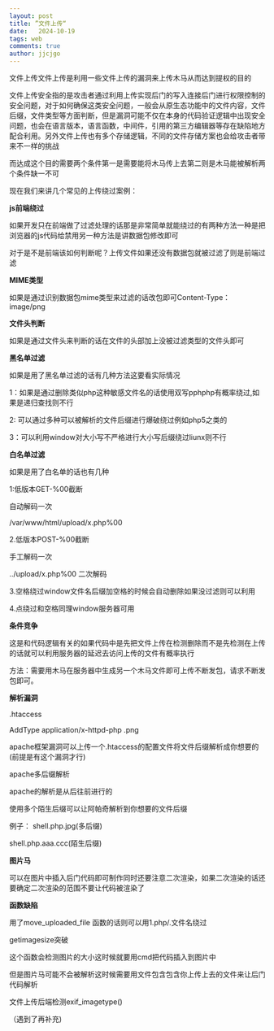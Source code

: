 ```yaml
---
layout: post
title: ”文件上传“
date:   2024-10-19
tags: web
comments: true
author: jjcjgo
---
```

 
文件上传文件上传是利用一些文件上传的漏洞来上传木马从而达到提权的目的     


文件上传安全指的是攻击者通过利用上传实现后门的写入连接后门进行权限控制的安全问题，对于如何确保这类安全问题，一般会从原生态功能中的文件内容，文件后缀，文件类型等方面判断，但是漏洞可能不仅在本身的代码验证逻辑中出现安全问题，也会在语言版本，语言函数，中间件，引用的第三方编辑器等存在缺陷地方配合利用。另外文件上传也有多个存储逻辑，不同的文件存储方案也会给攻击者带来不一样的挑战


而达成这个目的需要两个条件第一是需要能将木马传上去第二则是木马能被解析两个条件缺一不可     


现在我们来讲几个常见的上传绕过案例：        



**js前端绕过**      



如果开发只在前端做了过滤处理的话那是非常简单就能绕过的有两种方法一种是把浏览器的js代码给禁用另一种方法是讲数据包修改即可    

对于是不是前端该如何判断呢？上传文件如果还没有数据包就被过滤了则是前端过滤      


**MIME类型**   


如果是通过识别数据包mime类型来过滤的话改包即可Content-Type：image/png


**文件头判断** 

如果是通过文件头来判断的话在文件的头部加上没被过滤类型的文件头即可



**黑名单过滤**


如果是用了黑名单过滤的话有几种方法这要看实际情况     

1：如果是通过删除类似php这种敏感文件名的话使用双写pphphp有概率绕过,如果是递归查找则不行

2: 可以通过多种可以被解析的文件后缀进行爆破绕过例如php5之类的     

3：可以利用window对大小写不严格进行大小写后缀绕过liunx则不行



**白名单过滤**

如果是用了白名单的话也有几种     

1:低版本GET-%00截断     


自动解码一次     


/var/www/html/upload/x.php%00      


2.低版本POST-%00截断       

手工解码一次     

../upload/x.php%00 二次解码

3.空格绕过window文件名后缀加空格的时候会自动删除如果没过滤则可以利用   


4.点绕过和空格同理window服务器可用


**条件竞争**   


这是和代码逻辑有关的如果代码中是先把文件上传在检测删除而不是先检测在上传的话就可以利用服务器的延迟去访问上传的文件有概率执行     

方法：需要用木马在服务器中生成另一个木马文件即可上传不断发包，请求不断发包即可。


  **解析漏洞**

  .htaccess

  
AddType application/x-httpd-php .png

  apache框架漏洞可以上传一个.htaccess的配置文件将文件后缀解析成你想要的(前提是有这个漏洞才行)

apache多后缀解析     


apache的解析是从后往前进行的  

使用多个陌生后缀可以让阿帕奇解析到你想要的文件后缀  


例子： shell.php.jpg(多后缀)


shell.php.aaa.ccc(陌生后缀)



**图片马**

可以在图片中插入后门代码即可制作同时还要注意二次渲染，如果二次渲染的话还要确定二次渲染的范围不要让代码被渲染了     


**函数缺陷**


用了move_uploaded_file 函数的话则可以用1.php/.文件名绕过    


getimagesize突破    


这个函数会检测图片的大小这时候就要用cmd把代码插入到图片中    

但是图片马可能不会被解析这时候需要用文件包含包含你上传上去的文件来让后门代码解析


文件上传后端检测exif_imagetype()     

（遇到了再补充)







